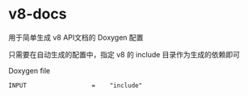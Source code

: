# v8-docs


用于简单生成 v8 API文档的 Doxygen 配置


只需要在自动生成的配置中，指定 v8 的 include 目录作为生成的依赖即可


Doxygen file

```
INPUT                  =    "include"
```
